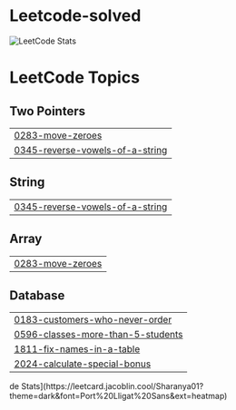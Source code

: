# Leetcode-solved
![LeetCode Stats](https://leetcard.jacoblin.cool/Sharanya01?theme=dark&font=Port%20Lligat%20Sans&ext=heatmap)

<!---LeetCode Topics Start-->
# LeetCode Topics
## Two Pointers
|  |
| ------- |
| [0283-move-zeroes](https://github.com/sharanyazx/Leetcode-solved/tree/master/0283-move-zeroes) |
| [0345-reverse-vowels-of-a-string](https://github.com/sharanyazx/Leetcode-solved/tree/master/0345-reverse-vowels-of-a-string) |
## String
|  |
| ------- |
| [0345-reverse-vowels-of-a-string](https://github.com/sharanyazx/Leetcode-solved/tree/master/0345-reverse-vowels-of-a-string) |
## Array
|  |
| ------- |
| [0283-move-zeroes](https://github.com/sharanyazx/Leetcode-solved/tree/master/0283-move-zeroes) |
## Database
|  |
| ------- |
| [0183-customers-who-never-order](https://github.com/sharanyazx/Leetcode-solved/tree/master/0183-customers-who-never-order) |
| [0596-classes-more-than-5-students](https://github.com/sharanyazx/Leetcode-solved/tree/master/0596-classes-more-than-5-students) |
| [1811-fix-names-in-a-table](https://github.com/sharanyazx/Leetcode-solved/tree/master/1811-fix-names-in-a-table) |
| [2024-calculate-special-bonus](https://github.com/sharanyazx/Leetcode-solved/tree/master/2024-calculate-special-bonus) |
<!---LeetCode Topics End-->de Stats](https://leetcard.jacoblin.cool/Sharanya01?theme=dark&font=Port%20Lligat%20Sans&ext=heatmap)

<!---LeetCode Topics Start-->
